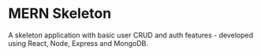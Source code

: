 # MERN Skeleton

A skeleton application with basic user CRUD and auth features - developed using React, Node, Express and MongoDB.
